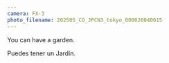 ```yaml
---
camera: FX-3
photo_filename: 202505_CO_JPCN3_tokyo_000020040015
---
```


You can have a garden.

Puedes tener un Jardín.